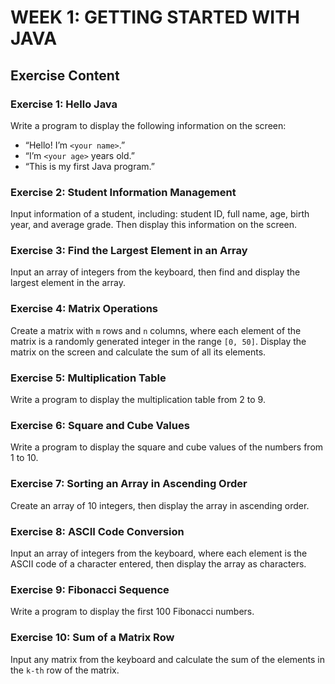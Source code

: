 # WEEK 1: GETTING STARTED WITH JAVA

## Exercise Content

### Exercise 1: Hello Java
Write a program to display the following information on the screen:
- “Hello! I’m `<your name>`.”
- “I’m `<your age>` years old.”
- “This is my first Java program.”

### Exercise 2: Student Information Management
Input information of a student, including: student ID, full name, age, birth year, and average grade. Then display this information on the screen.

### Exercise 3: Find the Largest Element in an Array
Input an array of integers from the keyboard, then find and display the largest element in the array.

### Exercise 4: Matrix Operations
Create a matrix with `m` rows and `n` columns, where each element of the matrix is a randomly generated integer in the range `[0, 50]`. Display the matrix on the screen and calculate the sum of all its elements.

### Exercise 5: Multiplication Table
Write a program to display the multiplication table from 2 to 9.

### Exercise 6: Square and Cube Values
Write a program to display the square and cube values of the numbers from 1 to 10.

### Exercise 7: Sorting an Array in Ascending Order
Create an array of 10 integers, then display the array in ascending order.

### Exercise 8: ASCII Code Conversion
Input an array of integers from the keyboard, where each element is the ASCII code of a character entered, then display the array as characters.

### Exercise 9: Fibonacci Sequence
Write a program to display the first 100 Fibonacci numbers.

### Exercise 10: Sum of a Matrix Row
Input any matrix from the keyboard and calculate the sum of the elements in the `k-th` row of the matrix.
